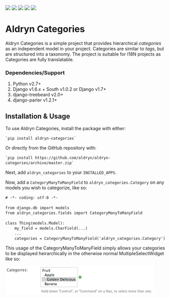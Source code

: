 [![](https://travis-ci.org/aldryn/aldryn-categories.svg?branch=master)](https://travis-ci.org/aldryn/aldryn-categories/)
[![](https://pypip.in/v/aldryn-categories/badge.svg)](https://pypi.python.org/pypi/aldryn-categories/)
[![](https://pypip.in/d/aldryn-categories/badge.svg)](https://pypi.python.org/pypi/aldryn-categories/)
[![](https://pypip.in/wheel/aldryn-categories/badge.svg)](https://pypi.python.org/pypi/aldryn-categories/)
[![](https://pypip.in/license/aldryn-categories/badge.svg)](https://github.com/aldryn/aldryn-categories/blob/master/LICENSE.txt)

# Aldryn Categories

Aldryn Categories is a simple project that provides hierarchical *categories* as
an independent model in your project. Categories are similar to *tags*, but are
structured into a taxonomy. The project is suitable for I18N projects as
Categories are fully translatable.


### Dependencies/Support

1. Python v2.7+
2. Django v1.6.x + South v1.0.2 or Django v1.7+
3. django-treebeard v2.0+
4. django-parler v1.2.1+


## Installation & Usage

To use Aldryn Categories, install the package with either:

	`pip install aldryn-categories`

Or directly from the GitHub repository with:

	`pip install https://github.com/aldryn/aldryn-categories/archive/master.zip`

Next, add `aldryn_categories` to your `INSTALLED_APPS`.

Now, add a `CategoryManyToManyField` to `aldryn_categories.Category` on any
models you wish to categorize, like so:

	# -*- coding: utf-8 -*-

	from django.db import models
	from aldryn_categories.fields import CategoryManyToManyField

	class Thing(models.Model):
	    my_field = models.CharField(...)
	    ...
	    categories = CategoryManyToManyField('aldryn_categories.Category')

This usage of the CategoryManyToManyField simply allows your categories to be
displayed heirarchically in the otherwise normal MultipleSelectWidget like so:

![](diagrams/category-widget-preview.png?raw=true)
